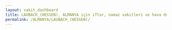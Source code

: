 ```yaml
---
layout: vakit_dashboard
title: LAUBACH_(HESSEN), ALMANYA için iftar, namaz vakitleri ve hava durumu - ilçe/eyalet seç
permalink: /ALMANYA/LAUBACH_(HESSEN)/
---
```


<script type="text/javascript">
  var GLOBAL_COUNTRY = 'ALMANYA';
  var GLOBAL_CITY = 'LAUBACH_(HESSEN)';
  var GLOBAL_STATE = '';
  var lat = 72;
  var lon = 21;
</script>
